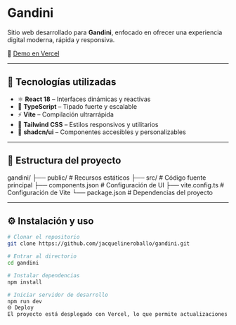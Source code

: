 # Gandini

Sitio web desarrollado para **Gandini**, enfocado en ofrecer una experiencia digital moderna, rápida y responsiva.

🔗 [Demo en Vercel](https://gandini.vercel.app)

---

## 🚀 Tecnologías utilizadas
- ⚛️ **React 18** – Interfaces dinámicas y reactivas  
- 🧾 **TypeScript** – Tipado fuerte y escalable  
- ⚡ **Vite** – Compilación ultrarrápida  
- 🎨 **Tailwind CSS** – Estilos responsivos y utilitarios  
- 🧱 **shadcn/ui** – Componentes accesibles y personalizables  

---

## 📂 Estructura del proyecto

gandini/
├── public/ # Recursos estáticos
├── src/ # Código fuente principal
├── components.json # Configuración de UI
├── vite.config.ts # Configuración de Vite
└── package.json # Dependencias del proyecto


---

## ⚙️ Instalación y uso
```bash
# Clonar el repositorio
git clone https://github.com/jacquelineroballo/gandini.git

# Entrar al directorio
cd gandini

# Instalar dependencias
npm install

# Iniciar servidor de desarrollo
npm run dev
🌐 Deploy
El proyecto está desplegado con Vercel, lo que permite actualizaciones rápidas y continuas.
